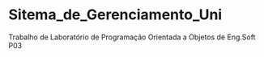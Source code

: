 # Sitema_de_Gerenciamento_Uni
 Trabalho de Laboratório de Programação Orientada a Objetos de Eng.Soft P03
